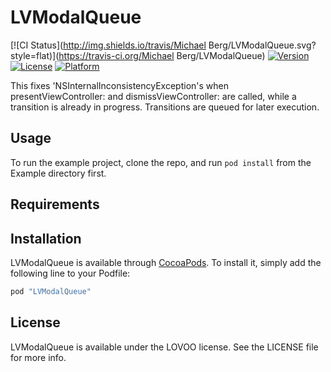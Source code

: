 # LVModalQueue

[![CI Status](http://img.shields.io/travis/Michael Berg/LVModalQueue.svg?style=flat)](https://travis-ci.org/Michael Berg/LVModalQueue)
[![Version](https://img.shields.io/cocoapods/v/LVModalQueue.svg?style=flat)](http://cocoapods.org/pods/LVModalQueue)
[![License](https://img.shields.io/cocoapods/l/LVModalQueue.svg?style=flat)](http://cocoapods.org/pods/LVModalQueue)
[![Platform](https://img.shields.io/cocoapods/p/LVModalQueue.svg?style=flat)](http://cocoapods.org/pods/LVModalQueue)

This fixes 'NSInternalInconsistencyException's when presentViewController: and dismissViewController: are called, while a transition is already in progress. Transitions are queued for later execution.

## Usage

To run the example project, clone the repo, and run `pod install` from the Example directory first.

## Requirements

## Installation

LVModalQueue is available through [CocoaPods](http://cocoapods.org). To install
it, simply add the following line to your Podfile:

```ruby
pod "LVModalQueue"
```

## License

LVModalQueue is available under the LOVOO license. See the LICENSE file for more info.
